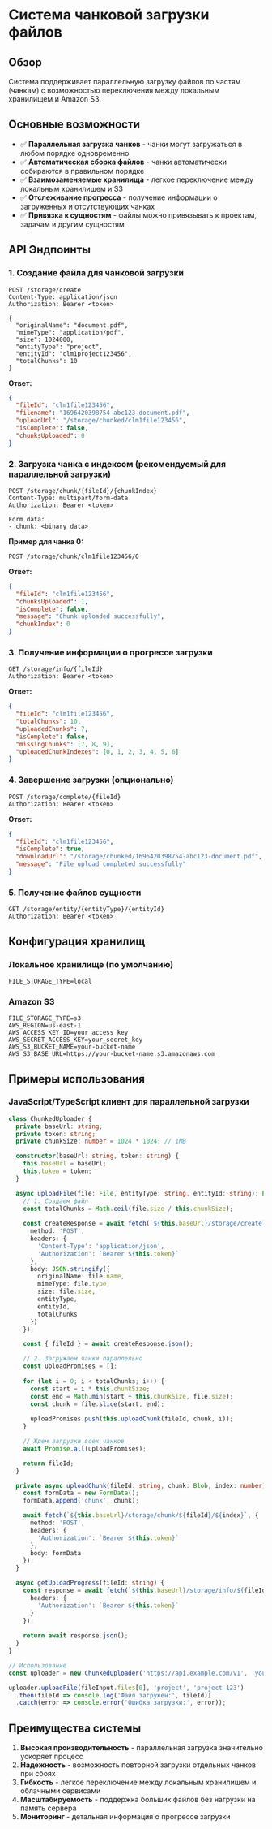# Система чанковой загрузки файлов

## Обзор

Система поддерживает параллельную загрузку файлов по частям (чанкам) с возможностью переключения между локальным хранилищем и Amazon S3.

## Основные возможности

- ✅ **Параллельная загрузка чанков** - чанки могут загружаться в любом порядке одновременно
- ✅ **Автоматическая сборка файлов** - чанки автоматически собираются в правильном порядке
- ✅ **Взаимозаменяемые хранилища** - легкое переключение между локальным хранилищем и S3
- ✅ **Отслеживание прогресса** - получение информации о загруженных и отсутствующих чанках
- ✅ **Привязка к сущностям** - файлы можно привязывать к проектам, задачам и другим сущностям

## API Эндпоинты

### 1. Создание файла для чанковой загрузки
```http
POST /storage/create
Content-Type: application/json
Authorization: Bearer <token>

{
  "originalName": "document.pdf",
  "mimeType": "application/pdf",
  "size": 1024000,
  "entityType": "project",
  "entityId": "clm1project123456",
  "totalChunks": 10
}
```

**Ответ:**
```json
{
  "fileId": "clm1file123456",
  "filename": "1696420398754-abc123-document.pdf",
  "uploadUrl": "/storage/chunked/clm1file123456",
  "isComplete": false,
  "chunksUploaded": 0
}
```

### 2. Загрузка чанка с индексом (рекомендуемый для параллельной загрузки)
```http
POST /storage/chunk/{fileId}/{chunkIndex}
Content-Type: multipart/form-data
Authorization: Bearer <token>

Form data:
- chunk: <binary data>
```

**Пример для чанка 0:**
```http
POST /storage/chunk/clm1file123456/0
```

**Ответ:**
```json
{
  "fileId": "clm1file123456",
  "chunksUploaded": 1,
  "isComplete": false,
  "message": "Chunk uploaded successfully",
  "chunkIndex": 0
}
```

### 3. Получение информации о прогрессе загрузки
```http
GET /storage/info/{fileId}
Authorization: Bearer <token>
```

**Ответ:**
```json
{
  "fileId": "clm1file123456",
  "totalChunks": 10,
  "uploadedChunks": 7,
  "isComplete": false,
  "missingChunks": [7, 8, 9],
  "uploadedChunkIndexes": [0, 1, 2, 3, 4, 5, 6]
}
```

### 4. Завершение загрузки (опционально)
```http
POST /storage/complete/{fileId}
Authorization: Bearer <token>
```

**Ответ:**
```json
{
  "fileId": "clm1file123456",
  "isComplete": true,
  "downloadUrl": "/storage/chunked/1696420398754-abc123-document.pdf",
  "message": "File upload completed successfully"
}
```

### 5. Получение файлов сущности
```http
GET /storage/entity/{entityType}/{entityId}
Authorization: Bearer <token>
```

## Конфигурация хранилищ

### Локальное хранилище (по умолчанию)
```env
FILE_STORAGE_TYPE=local
```

### Amazon S3
```env
FILE_STORAGE_TYPE=s3
AWS_REGION=us-east-1
AWS_ACCESS_KEY_ID=your_access_key
AWS_SECRET_ACCESS_KEY=your_secret_key
AWS_S3_BUCKET_NAME=your-bucket-name
AWS_S3_BASE_URL=https://your-bucket-name.s3.amazonaws.com
```

## Примеры использования

### JavaScript/TypeScript клиент для параллельной загрузки

```typescript
class ChunkedUploader {
  private baseUrl: string;
  private token: string;
  private chunkSize: number = 1024 * 1024; // 1MB

  constructor(baseUrl: string, token: string) {
    this.baseUrl = baseUrl;
    this.token = token;
  }

  async uploadFile(file: File, entityType: string, entityId: string): Promise<string> {
    // 1. Создаем файл
    const totalChunks = Math.ceil(file.size / this.chunkSize);
    
    const createResponse = await fetch(`${this.baseUrl}/storage/create`, {
      method: 'POST',
      headers: {
        'Content-Type': 'application/json',
        'Authorization': `Bearer ${this.token}`
      },
      body: JSON.stringify({
        originalName: file.name,
        mimeType: file.type,
        size: file.size,
        entityType,
        entityId,
        totalChunks
      })
    });

    const { fileId } = await createResponse.json();

    // 2. Загружаем чанки параллельно
    const uploadPromises = [];
    
    for (let i = 0; i < totalChunks; i++) {
      const start = i * this.chunkSize;
      const end = Math.min(start + this.chunkSize, file.size);
      const chunk = file.slice(start, end);
      
      uploadPromises.push(this.uploadChunk(fileId, chunk, i));
    }

    // Ждем загрузки всех чанков
    await Promise.all(uploadPromises);

    return fileId;
  }

  private async uploadChunk(fileId: string, chunk: Blob, index: number): Promise<void> {
    const formData = new FormData();
    formData.append('chunk', chunk);

    await fetch(`${this.baseUrl}/storage/chunk/${fileId}/${index}`, {
      method: 'POST',
      headers: {
        'Authorization': `Bearer ${this.token}`
      },
      body: formData
    });
  }

  async getUploadProgress(fileId: string) {
    const response = await fetch(`${this.baseUrl}/storage/info/${fileId}`, {
      headers: {
        'Authorization': `Bearer ${this.token}`
      }
    });
    
    return await response.json();
  }
}

// Использование
const uploader = new ChunkedUploader('https://api.example.com/v1', 'your-token');

uploader.uploadFile(fileInput.files[0], 'project', 'project-123')
  .then(fileId => console.log('Файл загружен:', fileId))
  .catch(error => console.error('Ошибка загрузки:', error));
```

## Преимущества системы

1. **Высокая производительность** - параллельная загрузка значительно ускоряет процесс
2. **Надежность** - возможность повторной загрузки отдельных чанков при сбоях
3. **Гибкость** - легкое переключение между локальным хранилищем и облачными сервисами
4. **Масштабируемость** - поддержка больших файлов без нагрузки на память сервера
5. **Мониторинг** - детальная информация о прогрессе загрузки
